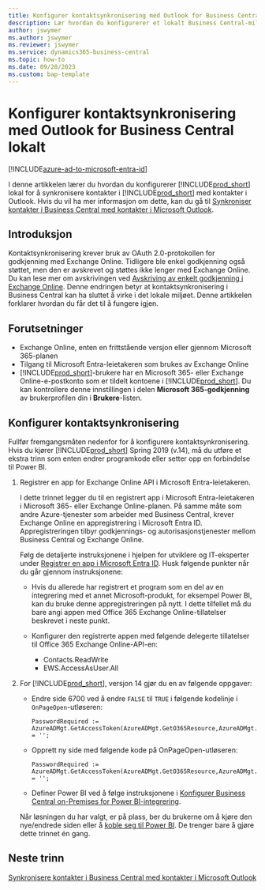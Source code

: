 ```yaml
---
title: Konfigurer kontaktsynkronisering med Outlook for Business Central lokalt
description: Lær hvordan du konfigurerer et lokalt Business Central-miljø for å synkronisere kontakter i Business Central og Outlook.
author: jswymer
ms.author: jswymer
ms.reviewer: jswymer
ms.service: dynamics365-business-central
ms.topic: how-to
ms.date: 09/28/2023
ms.custom: bap-template
---
```


# <a name="set-up-contact-sync-with-outlook-for-business-central-on-premises"></a>Konfigurer kontaktsynkronisering med Outlook for Business Central lokalt

[!INCLUDE[azure-ad-to-microsoft-entra-id](~/../shared-content/shared/azure-ad-to-microsoft-entra-id.md)]

I denne artikkelen lærer du hvordan du konfigurerer [!INCLUDE[prod_short](includes/prod_short.md)] lokal for å synkronisere kontakter i [!INCLUDE[prod_short](includes/prod_short.md)] med kontakter i Outlook. Hvis du vil ha mer informasjon om dette, kan du gå til [Synkroniser kontakter i Business Central med kontakter i Microsoft Outlook](admin-synchronize-outlook-contacts.md).

## <a name="introduction"></a>Introduksjon

Kontaktsynkronisering krever bruk av OAuth 2.0-protokollen for godkjenning med Exchange Online. Tidligere ble enkel godkjenning også støttet, men den er avskrevet og støttes ikke lenger med Exchange Online. Du kan lese mer om avskrivingen ved [Avskriving av enkelt godkjenning i Exchange Online](/exchange/clients-and-mobile-in-exchange-online/deprecation-of-basic-authentication-exchange-online). Denne endringen betyr at kontaktsynkronisering i Business Central kan ha sluttet å virke i det lokale miljøet. Denne artikkelen forklarer hvordan du får det til å fungere igjen.

## <a name="prerequisites"></a>Forutsetninger

- Exchange Online, enten en frittstående versjon eller gjennom Microsoft 365-planen  
- Tilgang til Microsoft Entra-leietakeren som brukes av Exchange Online
- [!INCLUDE[prod_short](includes/prod_short.md)]-brukere har en Microsoft 365- eller Exchange Online-e-postkonto som er tildelt kontoene i [!INCLUDE[prod_short](includes/prod_short.md)]. Du kan kontrollere denne innstillingen i delen **Microsoft 365-godkjenning** av brukerprofilen din i **Brukere**-listen. 

## <a name="set-up-contact-sync"></a>Konfigurer kontaktsynkronisering

Fullfør fremgangsmåten nedenfor for å konfigurere kontaktsynkronisering. Hvis du kjører [!INCLUDE[prod_short](includes/prod_short.md)] Spring 2019 (v.14), må du utføre et ekstra trinn som enten endrer programkode eller setter opp en forbindelse til Power BI.

1. <a name="registerapp"></a>Registrer en app for Exchange Online API i Microsoft Entra-leietakeren.

   I dette trinnet legger du til en registrert app i Microsoft Entra-leietakeren i Microsoft 365- eller Exchange Online-planen. På samme måte som andre Azure-tjenester som arbeider med Business Central, krever Exchange Online en appregistrering i Microsoft Entra ID. Appregistreringen tilbyr godkjennings- og autorisasjonstjenester mellom Business Central og Exchange Online.

   Følg de detaljerte instruksjonene i hjelpen for utviklere og IT-eksperter under [Registrer en app i Microsoft Entra ID](/dynamics365/business-central/dev-itpro/administration/register-app-azure#register-an-application-in-azure-active-directory). Husk følgende punkter når du går gjennom instruksjonene:

   - Hvis du allerede har registrert et program som en del av en integrering med et annet Microsoft-produkt, for eksempel Power BI, kan du bruke denne appregistreringen på nytt. I dette tilfellet må du bare angi appen med Office 365 Exchange Online-tillatelser beskrevet i neste punkt.

   - Konfigurer den registrerte appen med følgende delegerte tillatelser til Office 365 Exchange Online-API-en:

     - Contacts.ReadWrite
     - EWS.AccessAsUser.All

2. For [!INCLUDE[prod_short](includes/prod_short.md)], versjon 14 gjør du en av følgende oppgaver:

   - Endre side 6700 ved å endre `FALSE` til `TRUE` i følgende kodelinje i `OnPageOpen`-utløseren:

     ```
     PasswordRequired := AzureADMgt.GetAccessToken(AzureADMgt.GetO365Resource,AzureADMgt.GetO365ResourceName,TRUE) = '';
     ```

   - Opprett ny side med følgende kode på OnPageOpen-utløseren:

     ```
     PasswordRequired := AzureADMgt.GetAccessToken(AzureADMgt.GetO365Resource,AzureADMgt.GetO365ResourceName,TRUE) = '';
     ```

   - Definer Power BI ved å følge instruksjonene i [Konfigurer Business Central on-Premises for Power BI-integrering](admin-powerbi-setup.md#setup).

   Når løsningen du har valgt, er på plass, ber du brukerne om å kjøre den nye/endrede siden eller å [koble seg til Power BI](across-working-with-powerbi.md#connect). De trenger bare å gjøre dette trinnet én gang.

## <a name="next-steps"></a>Neste trinn

[Synkronisere kontakter i Business Central med kontakter i Microsoft Outlook](admin-synchronize-outlook-contacts.md)  
